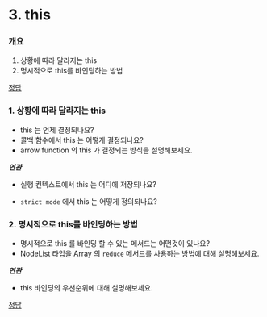 # 3. this

### 개요

1. 상황에 따라 달라지는 this
2. 명시적으로 this를 바인딩하는 방법

[정답](./answer.md)

### 1. 상황에 따라 달라지는 this

- this 는 언제 결정되나요?
- 콜백 함수에서 this 는 어떻게 결정되나요?
- arrow function 의 this 가 결정되는 방식을 설명해보세요.

**_연관_**

- 실행 컨텍스트에서 this 는 어디에 저장되나요?

- `strict mode` 에서 this 는 어떻게 정의되나요?

  

### 2. 명시적으로 this를 바인딩하는 방법

- 명시적으로 this 를 바인딩 할 수 있는 메서드는 어떤것이 있나요?
- NodeList 타입을 Array 의 `reduce` 메서드를 사용하는 방법에 대해 설명해보세요.

**_연관_**

- this 바인딩의 우선순위에 대해 설명해보세요.
  

[정답](./answer.md)
